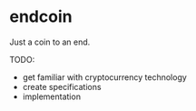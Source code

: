# endcoin
Just a coin to an end.

TODO:
- get familiar with cryptocurrency technology 
- create specifications
- implementation
